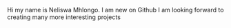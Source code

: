 Hi my name is Neliswa Mhlongo. I am new on Github 
I am looking forward to creating many more interesting projects

<!---
Neliswamh/Neliswamh is a ✨ special ✨ repository because its `README.md` (this file) appears on your GitHub profile.
You can click the Preview link to take a look at your changes.
--->
